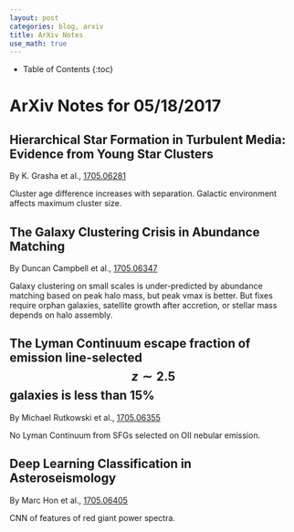 ```yaml
---
layout: post
categories: blog, arxiv
title: ArXiv Notes
use_math: true
---
```


* Table of Contents
{:toc}


# ArXiv Notes for 05/18/2017


## Hierarchical Star Formation in Turbulent Media: Evidence from Young Star Clusters

By K. Grasha et al., [1705.06281](https://arxiv.org/abs/1705.06281)

Cluster age difference increases with separation. Galactic environment affects maximum cluster size.

## The Galaxy Clustering Crisis in Abundance Matching

By Duncan Campbell et al., [1705.06347](https://arxiv.org/abs/1705.06347)

Galaxy clustering on small scales is under-predicted by abundance matching based on
peak halo mass, but peak vmax is better.  But fixes require orphan galaxies, 
satellite growth after accretion, or stellar mass depends on halo assembly.

## The Lyman Continuum escape fraction of emission line-selected $$ z\sim 2.5$$ galaxies is less than 15%

By Michael Rutkowski et al., [1705.06355](https://arxiv.org/abs/1705.06355)

No Lyman Continuum from SFGs selected on OII nebular emission.

## Deep Learning Classification in Asteroseismology


By Marc Hon et al., [1705.06405](https://arxiv.org/abs/1705.06405)

CNN of features of red giant power spectra.